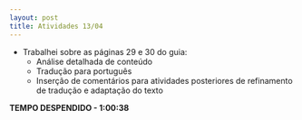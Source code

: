 ```yaml
---
layout: post
title: Atividades 13/04
---
```


- Trabalhei sobre as páginas 29 e 30 do guia:
	- Análise detalhada de conteúdo
	- Tradução para português
	- Inserção de comentários para atividades posteriores de refinamento de tradução e adaptação do texto

**TEMPO DESPENDIDO - 1:00:38**

